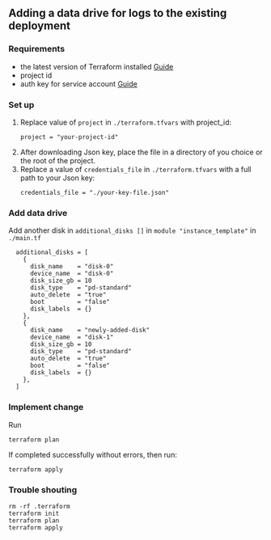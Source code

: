 ## Adding a data drive for logs to the existing deployment

### Requirements
- the latest version of Terraform installed [Guide](https://learn.hashicorp.com/tutorials/terraform/install-cli)
- project id
- auth key for service account [Guide](https://cloud.google.com/iam/docs/creating-managing-service-account-keys)

### Set up

1. Replace value of `project` in `./terraform.tfvars` with project_id:
    ```
   project = "your-project-id"
   ```
2. After downloading Json key, place the file in a directory of you choice or the root of the project.
3. Replace a value of `credentials_file` in `./terraform.tfvars` with a full path to your Json key:
    ```
    credentials_file = "./your-key-file.json"
    ```

### Add data drive

Add another disk in `additional_disks []` in `module "instance_template"` in `./main.tf`
```
  additional_disks = [
    {
      disk_name    = "disk-0"
      device_name  = "disk-0"
      disk_size_gb = 10
      disk_type    = "pd-standard"
      auto_delete  = "true"
      boot         = "false"
      disk_labels  = {}
    },
    {
      disk_name    = "newly-added-disk"
      device_name  = "disk-1"
      disk_size_gb = 10
      disk_type    = "pd-standard"
      auto_delete  = "true"
      boot         = "false"
      disk_labels  = {}
    },
  ]
```

### Implement change

Run
```
terraform plan
```
If completed successfully without errors, then run:
```
terraform apply
```

### Trouble shouting

```
rm -rf .terraform
terraform init
terraform plan
terraform apply
```
